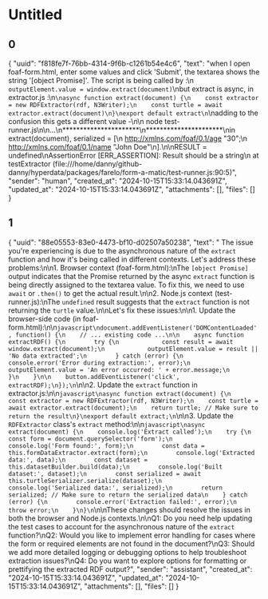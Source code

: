 # Untitled

## 0

{
  "uuid": "f818fe7f-76bb-4314-9f6b-c1261b54e4c6",
  "text": "when I open foaf-form.html, enter some values and click 'Submit', the textarea shows the string '[object Promise]'. The script is being called by :\n`   outputElement.value = window.extract(document)`\nbut extract is async, in extractor.js :\n```\nasync function extract(document) {\n    const extractor = new RDFExtractor(rdf, N3Writer);\n    const turtle = await extractor.extract(document)\n}\nexport default extract\n```\nadding to the confusion this gets a different value -\n\n node test-runner.js\n\n...\n**********************\n**********************\nin extract(document), serialized =  [\n  <http://xmlns.com/foaf/0.1/age> \"30\";\n  <http://xmlns.com/foaf/0.1/name> \"John Doe\"\n].\n\nRESULT = undefined\nAssertionError [ERR_ASSERTION]: Result should be a string\n    at testExtractor (file:///home/danny/github-danny/hyperdata/packages/farelo/form-a-matic/test-runner.js:90:5)",
  "sender": "human",
  "created_at": "2024-10-15T15:33:14.043691Z",
  "updated_at": "2024-10-15T15:33:14.043691Z",
  "attachments": [],
  "files": []
}

## 1

{
  "uuid": "88e05553-83e0-4473-bf10-d02507a50238",
  "text": " The issue you're experiencing is due to the asynchronous nature of the `extract` function and how it's being called in different contexts. Let's address these problems:\n\n1. Browser context (foaf-form.html):\nThe `[object Promise]` output indicates that the Promise returned by the async `extract` function is being directly assigned to the textarea value. To fix this, we need to use `await` or `.then()` to get the actual result.\n\n2. Node.js context (test-runner.js):\nThe `undefined` result suggests that the `extract` function is not returning the `turtle` value.\n\nLet's fix these issues:\n\n1. Update the browser-side code (in foaf-form.html):\n\n```javascript\ndocument.addEventListener('DOMContentLoaded', function() {\n    // ... existing code ...\n\n    async function extractRDF() {\n        try {\n            const result = await window.extract(document);\n            outputElement.value = result || 'No data extracted';\n        } catch (error) {\n            console.error('Error during extraction:', error);\n            outputElement.value = 'An error occurred: ' + error.message;\n        }\n    }\n\n    button.addEventListener('click', extractRDF);\n});\n```\n\n2. Update the `extract` function in extractor.js:\n\n```javascript\nasync function extract(document) {\n    const extractor = new RDFExtractor(rdf, N3Writer);\n    const turtle = await extractor.extract(document);\n    return turtle; // Make sure to return the result\n}\nexport default extract;\n```\n\n3. Update the `RDFExtractor` class's `extract` method:\n\n```javascript\nasync extract(document) {\n    console.log('Extract called');\n    try {\n        const form = document.querySelector('form');\n        console.log('Form found:', form);\n        const data = this.formDataExtractor.extract(form);\n        console.log('Extracted data:', data);\n        const dataset = this.datasetBuilder.build(data);\n        console.log('Built dataset:', dataset);\n        const serialized = await this.turtleSerializer.serialize(dataset);\n        console.log('Serialized data:', serialized);\n        return serialized; // Make sure to return the serialized data\n    } catch (error) {\n        console.error('Extraction failed:', error);\n        throw error;\n    }\n}\n```\n\nThese changes should resolve the issues in both the browser and Node.js contexts.\n\nQ1: Do you need help updating the test cases to account for the asynchronous nature of the `extract` function?\nQ2: Would you like to implement error handling for cases where the form or required elements are not found in the document?\nQ3: Should we add more detailed logging or debugging options to help troubleshoot extraction issues?\nQ4: Do you want to explore options for formatting or prettifying the extracted RDF output?",
  "sender": "assistant",
  "created_at": "2024-10-15T15:33:14.043691Z",
  "updated_at": "2024-10-15T15:33:14.043691Z",
  "attachments": [],
  "files": []
}
